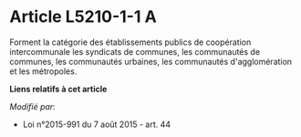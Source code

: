 # Article L5210-1-1 A

Forment la catégorie des établissements publics de coopération intercommunale les syndicats de communes, les communautés de
communes, les communautés urbaines, les communautés d'agglomération et les métropoles.

**Liens relatifs à cet article**

_Modifié par_:

  - Loi n°2015-991 du 7 août 2015 - art. 44

